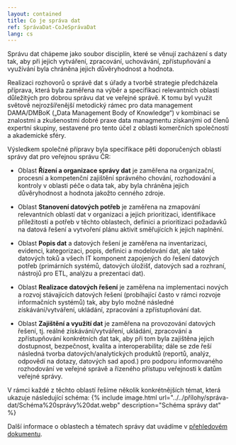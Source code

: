 ```yaml
---
layout: contained
title: Co je správa dat
ref: SprávaDat-CoJeSprávaDat
lang: cs
---
```


Správu dat chápeme jako soubor disciplín, které se věnují zacházení s daty tak, aby při jejich vytváření, zpracování, uchovávání, zpřístupňování a využívání byla chráněna jejich důvěryhodnost a hodnota. 

Realizaci rozhovorů o správě dat s úřady a tvorbě strategie předcházela příprava, která byla zaměřena na výběr a specifikaci relevantních oblastí důležitých pro dobrou správu dat ve veřejné správě. 
K tomu byl využit světově nejrozšířenější metodický rámec pro data management DAMA/DMBoK („Data Management Body of Knowledge“) v kombinaci se znalostmi a zkušenostmi dobré praxe data managmentu získanými od členů expertní skupiny, sestavené pro tento účel z oblasti komerčních společností a akademické sféry. 

Výsledkem společné přípravy byla specifikace pěti doporučených oblastí správy dat pro veřejnou správu ČR: 
- Oblast **Řízení a organizace správy dat** je zaměřena na organizační, procesní a kompetenční zajištění správného chování, rozhodování a kontroly v oblasti péče o data tak, aby byla chráněna jejich důvěryhodnost a hodnota jakožto cenného zdroje.  

- Oblast **Stanovení datových potřeb** je zaměřena na zmapování relevantních oblastí dat v organizaci a jejich prioritizaci, identifikace příležitostí a potřeb v těchto oblastech, definici a prioritizaci požadavků na datová řešení a vytvoření plánu aktivit směřujících k jejich naplnění. 

- Oblast **Popis dat** a datových řešení  je zaměřena na inventarizaci, evidenci, kategorizaci, popis, definici a modelování dat, ale také datových toků a všech IT komponent zapojených do řešení datových potřeb (primárních systémů, datových úložišť, datových sad a rozhraní, nástrojů pro ETL, analýzu a prezentaci dat).

- Oblast **Realizace datových řešení** je zaměřena na implementaci nových a rozvoj stávajících datových řešení (probíhající často v rámci rozvoje informačních systémů) tak, aby bylo možné následné získávání/vytváření, ukládání, zpracování a zpřístupňování dat.

- Oblast **Zajištění a využití dat** je zaměřena na provozování datových řešení, tj. reálné získávání/vytváření, ukládání, zpracování a zpřístupňování konkrétních dat tak, aby při tom byla zajištěna jejich dostupnost, bezpečnost, kvalita a interoperabilita; dále se zde řeší následná tvorba datových/analytických produktů (reportů, analýz, odpovědí na dotazy, datových sad apod.) pro podporu informovaného rozhodování ve veřejné správě a řízeného přístupu veřejnosti k datům veřejné správy.

V rámci každé z těchto oblastí řešíme několik konkrétnějších témat, která ukazuje následující schéma: 
{% include image.html url="../../přílohy/správa-dat/Schéma%20správy%20dat.webp" description="Schéma správy dat" %}

Další informace o oblastech a tématech správy dat uvádíme v [přehledovém dokumentu]. 

[přehledovém dokumentu]: ../../přílohy/správa-dat/Oblasti%20a%20témata%20správy%20dat.pdf "Oblasti a témata správy dat"
